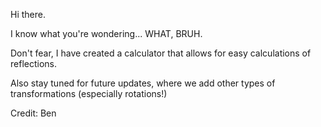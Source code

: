 Hi there. 

I know what you're wondering... WHAT, BRUH.

Don't fear, I have created a calculator that allows for easy calculations of reflections. 

Also stay tuned for future updates, where we add other types of transformations (especially rotations!)



Credit: Ben